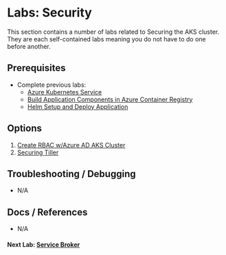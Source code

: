 # Labs: Security

This section contains a number of labs related to Securing the AKS cluster. They are each self-contained labs meaning you do not have to do one before another.

## Prerequisites

* Complete previous labs:
    * [Azure Kubernetes Service](../create-aks-cluster/README.md)
    * [Build Application Components in Azure Container Registry](../build-application/README.md)
    * [Helm Setup and Deploy Application](../helm-setup-deploy/README.md)

## Options

1. [Create RBAC w/Azure AD AKS Cluster](create-rbacwithazuread-cluster/README.md)
2. [Securing Tiller](secure-tiller/README.md)

## Troubleshooting / Debugging

* N/A

## Docs / References

* N/A

#### Next Lab: [Service Broker](../service-broker/README.md)
